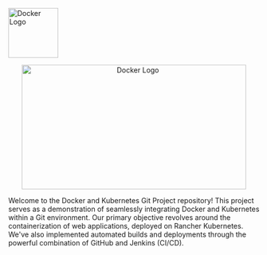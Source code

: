 <p align="left" >
  <img src="https://cdn.worldvectorlogo.com/logos/docker.svg" alt="Docker Logo"  width="100" height="100">
</p>

<p align="center" >
  <img src="https://1000logos.net/wp-content/uploads/2022/07/Kubernetes-Logo.jpg" alt="Docker Logo"  width="450" height="250">
</p>

Welcome to the Docker and Kubernetes Git Project repository! This project serves as a demonstration of seamlessly integrating Docker and Kubernetes within a Git environment. Our primary objective revolves around the containerization of web applications, deployed on Rancher Kubernetes. We've also implemented automated builds and deployments through the powerful combination of GitHub and Jenkins (CI/CD).
